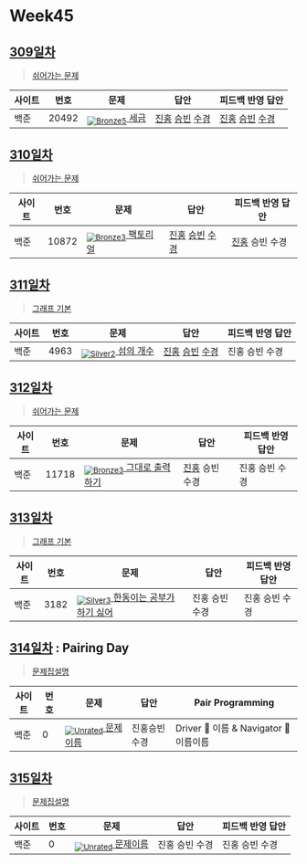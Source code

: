 <!-- tier 리스트 S -->
[Unrated]: https://user-images.githubusercontent.com/33937365/126247607-85783912-c11a-4d50-ac36-8cc7dcb75cd2.png
[NotRated]: https://user-images.githubusercontent.com/33937365/135189055-c3508249-b361-4948-8c36-a74b690cd346.png
[Bronze5]: https://user-images.githubusercontent.com/33937365/126247611-e362d727-17a4-4737-a232-5827e185ab7c.png
[Bronze4]: https://user-images.githubusercontent.com/33937365/126247612-89cbc675-e1d4-43a2-950b-1cb014dca697.png
[Bronze3]: https://user-images.githubusercontent.com/33937365/126247613-b8408610-7bc4-40f8-804f-a30a45ddbb68.png
[Bronze2]: https://user-images.githubusercontent.com/33937365/126247614-d85dc6ff-a520-4c00-82bd-eb593b156bd8.png
[Bronze1]: https://user-images.githubusercontent.com/33937365/126247616-04b2ab30-9891-4b7b-8cb4-38e99b97e834.png
[Silver5]: https://user-images.githubusercontent.com/33937365/126247618-38c5c905-672b-4d75-808e-8a7d45ea577d.png
[Silver4]: https://user-images.githubusercontent.com/33937365/126247620-ba2d1b96-b0aa-4b88-80c5-71569c69bbc3.png
[Silver3]: https://user-images.githubusercontent.com/33937365/126247621-1b55b7f4-3a79-4348-8a63-f00c1813853e.png
[Silver2]: https://user-images.githubusercontent.com/33937365/126247622-a83b30a9-6618-4593-b775-6f6730afd3f6.png
[Silver1]: https://user-images.githubusercontent.com/33937365/126247625-8d82f8ab-6f95-4ef8-a243-be31f548596e.png
[Gold5]: https://user-images.githubusercontent.com/33937365/126247627-2979d4d5-915a-4c4e-adb7-c171f9bafe28.png
[Gold4]: https://user-images.githubusercontent.com/33937365/126247629-b24e1e24-4579-450f-bc3c-f166361091dd.png
<!-- tier 리스트 E -->

# Week45

## [309일차](Day309)

> [쉬어가는 문제](https://www.acmicpc.net/group/workbook/view/9797/38676)

| 사이트 | 번호 | 문제                 | 답안                | 피드백 반영 답안    |
| ------ | ---- | -------------------- | ------------------- | ------------------- |
| 백준   | 20492    | [<sub>![Bronze5]</sub> 세금](https://www.acmicpc.net/problem/20492) | [진홍](Day309/boj20492_kjh.py) [승빈](Day309/boj20492_wsb.java) [수경](Day309/boj20492_hsk.js) | [진홍](Day309/boj20492_kjh.py) [승빈](Day309/boj20492_wsb.java) [수경](Day309/boj20492_hsk.js)

## [310일차](Day310)

> [쉬어가는 문제](https://www.acmicpc.net/group/workbook/view/9797/38678)

| 사이트 | 번호 | 문제                 | 답안                | 피드백 반영 답안    |
| ------ | ---- | -------------------- | ------------------- | ------------------- |
| 백준   | 10872 | [<sub>![Bronze3]</sub> 팩토리얼](https://www.acmicpc.net/problem/10872) | [진홍](Day310/boj10872_kjh.c) [승빈](Day310/boj10872_wsb.java) [수경](Day310/boj10872_hsk.js) | [진홍](Day310/boj10872_kjh.c) 승빈 수경 |

## [311일차](Day311)

> [그래프 기본](https://www.acmicpc.net/group/workbook/view/9797/38724)

| 사이트 | 번호 | 문제                 | 답안                | 피드백 반영 답안    |
| ------ | ---- | -------------------- | ------------------- | ------------------- |
| 백준   | 4963 | [<sub>![Silver2]</sub> 섬의 개수](https://www.acmicpc.net/problem/4963) | [진홍](Day311/boj4963_kjh.java) [승빈](Day311/boj4963_wsb.java) [수경](Day311/boj4963_hsk.js) | 진홍 승빈 수경 |

## [312일차](Day312)

> [쉬어가는 문제](https://www.acmicpc.net/group/workbook/view/9797/38747)

| 사이트 | 번호 | 문제                 | 답안                | 피드백 반영 답안    |
| ------ | ---- | -------------------- | ------------------- | ------------------- |
| 백준   | 11718 | [<sub>![Bronze3]</sub> 그대로 출력하기](https://www.acmicpc.net/problem/11718) | [진홍](Day312/boj11718_kjh.py) 승빈 수경 | 진홍 승빈 수경 |

## [313일차](Day313)

> [그래프 기본](https://www.acmicpc.net/group/workbook/view/9797/38757)

| 사이트 | 번호 | 문제                 | 답안                | 피드백 반영 답안    |
| ------ | ---- | -------------------- | ------------------- | ------------------- |
| 백준   | 3182    | [<sub>![Silver3]</sub> 한동이는 공부가 하기 싫어](https://www.acmicpc.net/problem/3182) | 진홍 승빈 수경 | 진홍 승빈 수경 |

## [314일차](Day314) : Pairing Day

> [문제집설명](문제집링크)

| 사이트 | 번호 | 문제                 | 답안                | Pair Programming    |
| ------ | ---- | -------------------- | ------------------- | ------------------- |
| 백준   | 0    | [<sub>![Unrated]</sub> 문제이름](문제링크) | 진홍승빈수경 | Driver 🚗 이름 & Navigator 🧭 이름이름 |

## [315일차](Day315)

> [문제집설명](문제집링크)

| 사이트 | 번호 | 문제                 | 답안                | 피드백 반영 답안    |
| ------ | ---- | -------------------- | ------------------- | ------------------- |
| 백준   | 0    | [<sub>![Unrated]</sub> 문제이름](문제링크) | 진홍 승빈 수경 | 진홍 승빈 수경 |
